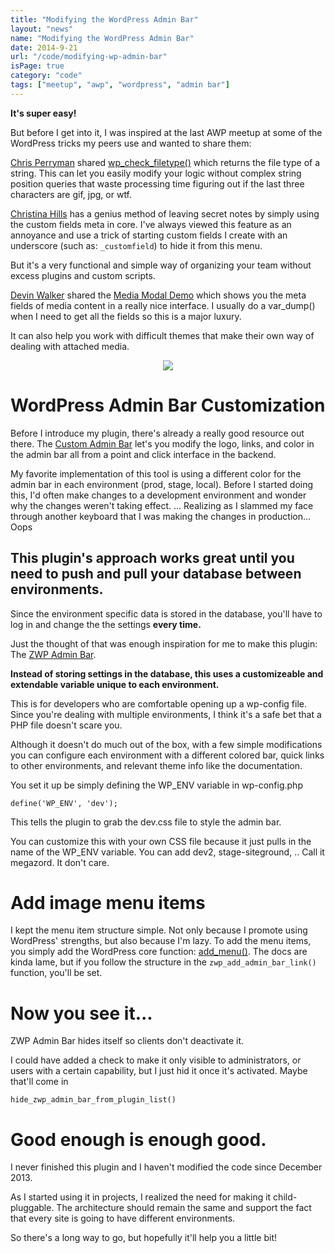 ```yaml
---
title: "Modifying the WordPress Admin Bar"
layout: "news"
name: "Modifying the WordPress Admin Bar"
date: 2014-9-21
url: "/code/modifying-wp-admin-bar"
isPage: true
category: "code"
tags: ["meetup", "awp", "wordpress", "admin bar"]
---
```


**It's super easy!**

But before I get into it, I was inspired at the last AWP meetup at some of the WordPress tricks my peers use and wanted to share them:

[Chris Perryman](http://revelationconcept.com/) shared [wp_check_filetype()](http://codex.wordpress.org/Function_Reference/wp_check_filetype) which returns the file type of a string. This can let you easily modify your logic without complex string position queries that waste processing time figuring out if the last three characters are gif, jpg, or wtf.

[Christina Hills](http://www.christinahills.com/) has a genius method of leaving secret notes by simply using the custom fields meta in core. I've always viewed this feature as an annoyance and use a trick of starting custom fields I create with an underscore (such as: `_customfield`) to hide it from this menu. 

But it's a very functional and simple way of organizing your team without excess plugins and custom scripts. 


[Devin Walker](http://wordimpress.com/) shared the [Media Modal Demo](https://github.com/ocean90/media-modal-demo) which shows you the meta fields of media content in a really nice interface. I usually do a var_dump() when I need to get all the fields so this is a major luxury. 

It can also help you work with difficult themes that make their own way of dealing with attached media.

<div style="text-align:center">
  <img src="/img/awp-custom-notes-trick.jpg">
</div>

# WordPress Admin Bar Customization

Before I introduce my plugin, there's already a really good resource out there. The [Custom Admin Bar](http://wordpress.org/plugins/custom-admin-bar/) let's you modify the logo, links, and color in the admin bar all from a point and click interface in the backend. 

My favorite implementation of this tool is using a different color for the admin bar in each environment (prod, stage, local). Before I started doing this, I'd often make changes to a development environment and wonder why the changes weren't taking effect. ... Realizing as I slammed my face through another keyboard that I was making the changes in production... Oops

## This plugin's approach works great until you need to push and pull your database between environments.

Since the environment specific data is stored in the database, you'll have to log in and change the the settings **every time.**

Just the thought of that was enough inspiration for me to make this plugin: The [ZWP Admin Bar](https://github.com/azanebrain/zwp-admin-bar). 

**Instead of storing settings in the database, this uses a customizeable and extendable variable unique to each environment.**

This is for developers who are comfortable opening up a wp-config file. Since you're dealing with multiple environments, I think it's a safe bet that a PHP file doesn't scare you. 

Although it doesn't do much out of the box, with a few simple modifications you can configure each environment with a different colored bar, quick links to other environments, and relevant theme info like the documentation.

You set it up be simply defining the WP_ENV variable in wp-config.php

```
define('WP_ENV', 'dev');
```

This tells the plugin to grab the dev.css file to style the admin bar. 

You can customize this with your own CSS file because it just pulls in the name of the WP_ENV variable. You can add dev2, stage-siteground, .. Call it megazord.  It don't care.

# Add image menu items

I kept the menu item structure simple. Not only because I promote using WordPress' strengths, but also because I'm lazy. To add the menu items, you simply add the WordPress core function: [add_menu()](http://codex.wordpress.org/Class_Reference/WP_Admin_Bar/add_menu). The docs are kinda lame, but if you follow the structure in the `zwp_add_admin_bar_link()` function, you'll be set.

# Now you see it...

ZWP Admin Bar hides itself so clients don't deactivate it.

I could have added a check to make it only visible to administrators, or users with a certain capability, but I just hid it once it's activated. Maybe that'll come in 

```
hide_zwp_admin_bar_from_plugin_list()
```

# Good enough is enough good.

I never finished this plugin and I haven't modified the code since December 2013.

As I started using it in projects, I realized the need for making it child-pluggable. The  architecture should remain the same and support the fact that every site is going to have different environments. 

So there's a long way to go, but hopefully it'll help you a little bit!